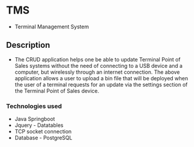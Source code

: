 # TMS
* Terminal Management System

## Description
* The CRUD application helps one be able to update Terminal Point of Sales systems without the need of connecting to a USB device and a computer, but wirelessly through an internet connection.
The above application allows a user to upload a bin file that will be deployed when the user of a terminal requests for an update via the settings section of the Terminal Point of Sales device.

### Technologies used
* Java Springboot
* Jquery - Datatables
* TCP socket connection
* Database - PostgreSQL